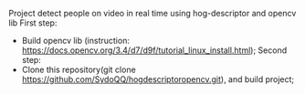 Project detect people on video in real time using hog-descriptor and opencv lib
First step:
  - Build opencv lib (instruction: https://docs.opencv.org/3.4/d7/d9f/tutorial_linux_install.html);
Second step:
  - Clone this repository(git clone https://github.com/SydoQQ/hogdescriptoropencv.git), and build project;
